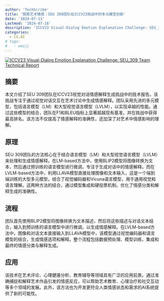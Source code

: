 ```yaml
---
author: 'TechScribe'
title: '探索艺术情感：SEU 309团队在ICCV23挑战中的多元模型创新'
date: '2024-07-13'
Lastmod: '2024-07-16'
description: 'ICCV23 Visual-Dialog Emotion Explanation Challenge: SEU_309 Team Technical Report'
categories:
  - CS.AI
# tags:
#   - emoji
---
```


[![ICCV23 Visual-Dialog Emotion Explanation Challenge: SEU_309 Team Technical Report](https://arxiv-research-1301205113.cos.ap-guangzhou.myqcloud.com/images/2407.09760v1.pdf_0.jpg)](https://arxiv.org/abs/2407.09760v1)

## 摘要

本文介绍了SEU 309团队在ICCV23视觉对话情感解释生成挑战中的技术报告。该挑战专注于通过视觉对话交互在艺术讨论中生成情感解释。团队采用先进的多元模型，包括语言模型（LM）和大型视觉语言模型（LVLM），以实现卓越的性能。通过这些模型的结合，团队在F1和BLEU指标上显著超越现有基准，并在挑战中获得最高排名。该方法不仅提高了情感解释的准确性，还加深了对艺术中情感影响的理解。<!--more-->

## 原理

SEU 309团队的方法核心在于结合语言模型（LM）和大型视觉语言模型（LVLM）来处理和生成情感解释。在LM-based方法中，使用BLIP2模型将图像转换为文本，然后通过预训练的语言模型进行微调，专注于生成对话中的情感解释。而在LVLM-based方法中，利用LLAVA模型直接处理图像和文本输入，这是一个端到端训练的大型多元模型，结合了视觉编码器和Vicuna语言模型，用于通用视觉和语言理解。这两种方法的结合，通过模型集成和硬投票机制，优化了情感分类和解释生成的准确性。

## 流程

团队首先使用BLIP2模型将图像转换为文本描述，然后将这些描述与对话文本结合，输入到预训练的语言模型中进行微调，以生成情感解释。在LVLM-based方法中，图像和对话文本直接输入到LLAVA模型中，该模型通过视觉编码器和语言模型的结合，生成情感选项和解释。整个流程包括数据预处理、模型训练、集成和最终的情感分类与解释生成。

## 应用

该技术在艺术评论、心理健康分析、教育辅导等领域具有广泛的应用前景。通过准确捕捉和解释艺术作品引发的情感反应，可以帮助艺术教育、心理治疗和社交互动等多个领域的发展。此外，该方法也为开发更符合人类情感状态和需求的AI系统提供了新的可能性。